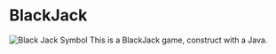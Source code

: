 # BlackJack

<img src='https://img.icons8.com/?size=100&id=Avx0ZfIyuJe4&format=png&color=000000' alt="Black Jack Symbol" style="aling-item: left;">
This is a BlackJack game, construct with a Java. 
